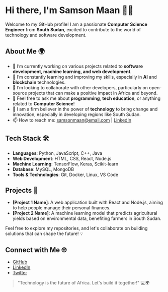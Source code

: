 # Hi there, I'm Samson Maan 👨‍💻

Welcome to my GitHub profile! I am a passionate **Computer Science Engineer** from **South Sudan**, excited to contribute to the world of technology and software development.

## About Me 🌍
- 🔭 I’m currently working on various projects related to **software development, machine learning, and web development**.
- 🌱 I’m constantly learning and improving my skills, especially in **AI** and **blockchain** technologies.
- 👯 I’m looking to collaborate with other developers, particularly on open-source projects that can make a positive impact in Africa and beyond.
- 💬 Feel free to ask me about **programming**, **tech education**, or anything related to **Computer Science**!
- 🌟 I am a firm believer in the power of **technology** to bring change and innovation, especially in developing regions like South Sudan.
- 📫 How to reach me: [samsonmaan@email.com](mailto:samsonmaan@email.com) | [LinkedIn](https://linkedin.com/in/samsonmaan)

## Tech Stack 🛠️
- **Languages**: Python, JavaScript, C++, Java
- **Web Development**: HTML, CSS, React, Node.js
- **Machine Learning**: TensorFlow, Keras, Scikit-learn
- **Database**: MySQL, MongoDB
- **Tools & Technologies**: Git, Docker, Linux, VS Code

## Projects 🚀
- **[Project 1 Name]**: A web application built with React and Node.js, aiming to help people manage their personal finances.
- **[Project 2 Name]**: A machine learning model that predicts agricultural yields based on environmental data, benefiting farmers in South Sudan.
  
Feel free to explore my repositories, and let's collaborate on building solutions that can shape the future! 💡

## Connect with Me 🌐
- [GitHub](https://github.com/samsonmaan)
- [LinkedIn](https://linkedin.com/in/samsonmaan)
- [Twitter](https://twitter.com/samsonmaan)

> "Technology is the future of Africa. Let's build it together!" 💻🌍

